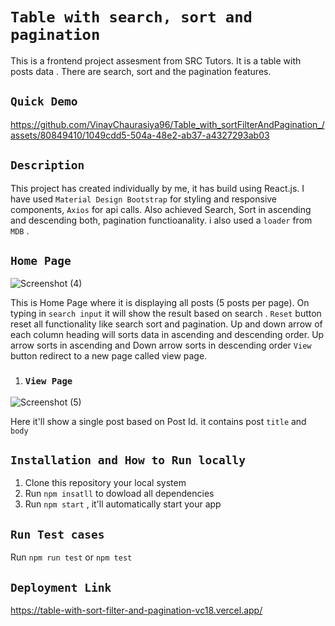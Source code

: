 # `Table with search, sort and pagination`

This is a frontend project assesment from SRC Tutors. It is a table with posts data . There are search, sort and the pagination features.
## `Quick Demo`
https://github.com/VinayChaurasiya96/Table_with_sortFilterAndPagination_/assets/80849410/1049cdd5-504a-48e2-ab37-a4327293ab03
## `Description`
This project has created individually by me, it has build using React.js. I have used `Material Design Bootstrap` for styling and responsive components, `Axios` for api calls. Also achieved Search, Sort in ascending and descending both, pagination functioanality. i 
also used a `loader` from `MDB` .

## `Home Page`
![Screenshot (4)](https://github.com/VinayChaurasiya96/Table_with_sortFilterAndPagination_/assets/80849410/38406a2c-3f16-41fc-b251-287a43e29093)

This is Home Page where it is displaying all posts (5 posts per page). On typing in `search input` it will show the result based on search .
`Reset` button reset all functionality like search sort and pagination. 
Up and down arrow of each column heading will sorts data in ascending and descending order. Up arrow sorts in ascending and Down arrow sorts in descending order
`View` button redirect to a new page called view page.

1.  ### `View Page`
![Screenshot (5)](https://github.com/VinayChaurasiya96/Table_with_sortFilterAndPagination_/assets/80849410/6f10f46c-98d2-4790-b1e7-be2578e3a063)

Here it'll show a single post based on Post Id. it contains post `title` and `body`


## `Installation and How to Run locally`

1. Clone this repository your local system
2. Run `npm insatll` to dowload all dependencies
3. Run `npm start` , it'll automatically start your app

## `Run Test cases`

Run `npm run test` or `npm test`

## `Deployment Link`
https://table-with-sort-filter-and-pagination-vc18.vercel.app/
